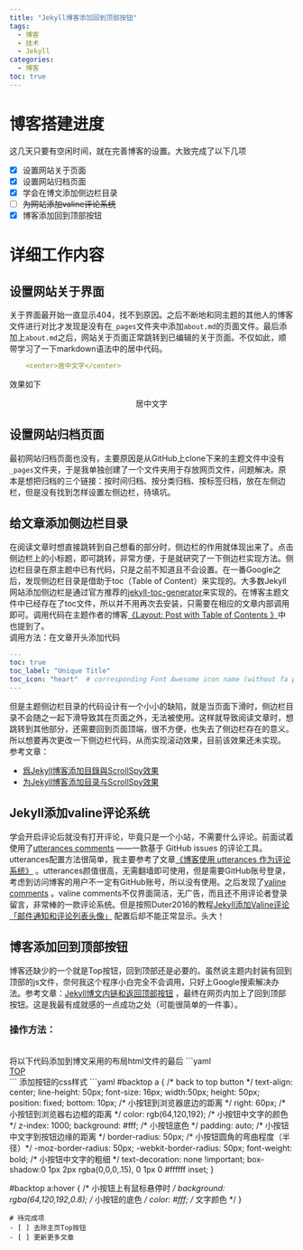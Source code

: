 ```yaml
---
title: "Jekyll博客添加回到顶部按钮"
tags:
  - 博客
  - 技术
  - Jekyll
categories:
  - 博客
toc: true
---
```


# 博客搭建进度
这几天只要有空闲时间，就在完善博客的设置。大致完成了以下几项
- [x] 设置网站关于页面
- [x] 设置网站归档页面 
- [x] 学会在博文添加侧边栏目录
- [ ] ~~为网站添加valine评论系统~~
- [x] 博客添加回到顶部按钮

# 详细工作内容

## 设置网站关于界面
关于界面最开始一直显示404，找不到原因。之后不断地和同主题的其他人的博客文件进行对比才发现是没有在`_pages`文件夹中添加`about.md`的页面文件。最后添加上`about.md`之后，网站关于页面正常跳转到已编辑的关于页面。不仅如此，顺带学习了一下markdown语法中的居中代码。
```yaml
    <center>居中文字</center>
```
效果如下
<center>居中文字</center>

## 设置网站归档页面
最初网站归档页面也没有，主要原因是从GitHub上clone下来的主题文件中没有`_pages`文件夹，于是我单独创建了一个文件夹用于存放网页文件，问题解决。原本是想把归档的三个链接：按时间归档、按分类归档、按标签归档，放在左侧边栏，但是没有找到怎样设置左侧边栏，待填坑。

## 给文章添加侧边栏目录
在阅读文章时想直接跳转到自己想看的部分时，侧边栏的作用就体现出来了。点击侧边栏上的小标题，即可跳转，非常方便，于是就研究了一下侧边栏实现方法。侧边栏目录在原主题中已有代码，只是之前不知道且不会设置。在一番Google之后，发现侧边栏目录是借助于toc（Table of Content）来实现的。大多数Jekyll网站添加侧边栏是通过官方推荐的[jekyll-toc-generator](https://github.com/dafi/jekyll-toc-generator "jekyll-toc-generator")来实现的。在博客主题文件中已经存在了toc文件，所以并不用再次去安装，只需要在相应的文章内部调用即可。调用代码在主题作者的博客[《Layout: Post with Table of Contents 》](http://https://mmistakes.github.io/minimal-mistakes/layout-table-of-contents-post/ "《Layout: Post with Table of Contents 》")中也提到了。<br>调用方法：在文章开头添加代码
```yaml
---
toc: true
toc_label: "Unique Title"
toc_icon: "heart"  # corresponding Font Awesome icon name (without fa prefix)
---
```
但是主题侧边栏目录的代码设计有一个小小的缺陷，就是当页面下滑时，侧边栏目录不会随之一起下滑导致其在页面之外，无法被使用。这样就导致阅读文章时，想跳转到其他部分，还需要回到页面顶端，很不方便，也失去了侧边栏存在的意义。所以想要再次更改一下侧边栏代码，从而实现滚动效果，目前该效果还未实现。
<br>参考文章：
- [爲Jekyll博客添加目錄與ScrollSpy效果](https://www.twblogs.net/a/5b8cb2332b71771883349fde)
- [为Jekyll博客添加目录与ScrollSpy效果](http://t.hengwei.me/post/%E4%B8%BAjekyll%E5%8D%9A%E5%AE%A2%E6%B7%BB%E5%8A%A0%E7%9B%AE%E5%BD%95%E4%B8%8Escrollspy%E6%95%88%E6%9E%9C.html)

## Jekyll添加valine评论系统
学会开启评论后就没有打开评论，毕竟只是一个小站，不需要什么评论。前面试着使用了[utterances comments](https://github.com/utterance/utterances) ——一款基于 GitHub issues 的评论工具。utterances配置方法很简单，我主要参考了文章[《博客使用 utterances 作为评论系统》](https://www.cnblogs.com/stevexu/p/10808134.html) 。utterances颜值很高，无需翻墙即可使用，但是需要GitHub账号登录，考虑到访问博客的用户不一定有GitHub账号，所以没有使用。之后发现了[valine comments](https://github.com/xCss/Valine) 。valine comments不仅界面简洁，无广告，而且还不用评论者登录留言，非常棒的一款评论系统。但是按照Duter2016的教程[Jekyll添加Valine评论「邮件通知和评论列表头像」](https://duter2016.github.io/2019/09/18/Jekyll%E6%B7%BB%E5%8A%A0Valine%E8%AF%84%E8%AE%BA-%E9%82%AE%E4%BB%B6%E9%80%9A%E7%9F%A5%E5%92%8C%E8%AF%84%E8%AE%BA%E5%88%97%E8%A1%A8%E5%A4%B4%E5%83%8F/) 配置后却不能正常显示。头大！

## 博客添加回到顶部按钮
博客还缺少的一个就是Top按钮，回到顶部还是必要的。虽然说主题内封装有回到顶部的js文件，奈何我这个程序小白完全不会调用，只好上Google搜索解决办法。参考文章：[Jekyll博文内链和返回顶部按钮](https://www.smslit.top/2015/10/28/backToTop-Jekyll/) ，最终在网页内加上了回到顶部按钮。这是我最有成就感的一点成功之处（可能很简单的一件事）。<br>

### 操作方法：
<br>
将以下代码添加到博文采用的布局html文件的最后
```yaml
<div id="backtop">
   <a href="#">TOP</a>
</div> 
```
添加按钮的css样式
```yaml
#backtop a { /* back to top button */
    text-align: center;
    line-height: 50px;
    font-size: 16px;
    width:50px;
    height: 50px;
    position: fixed;
    bottom: 10px; /* 小按钮到浏览器底边的距离 */
    right: 60px; /* 小按钮到浏览器右边框的距离 */
    color: rgb(64,120,192); /* 小按钮中文字的颜色 */
    z-index: 1000;
    background: #fff; /* 小按钮底色 */
    padding: auto; /* 小按钮中文字到按钮边缘的距离 */
    border-radius: 50px; /* 小按钮圆角的弯曲程度（半径）*/
    -moz-border-radius: 50px;
    -webkit-border-radius: 50px;
    font-weight: bold; /* 小按钮中文字的粗细 */
    text-decoration: none !important;
    box-shadow:0 1px 2px rgba(0,0,0,.15), 0 1px 0 #ffffff inset;
}

#backtop a:hover { /* 小按钮上有鼠标悬停时 */
    background: rgba(64,120,192,0.8); /* 小按钮的底色 */
    color: #fff; /* 文字颜色 */
}
```
# 待完成项
- [ ] 去除主页Top按钮
- [ ] 更新更多文章
